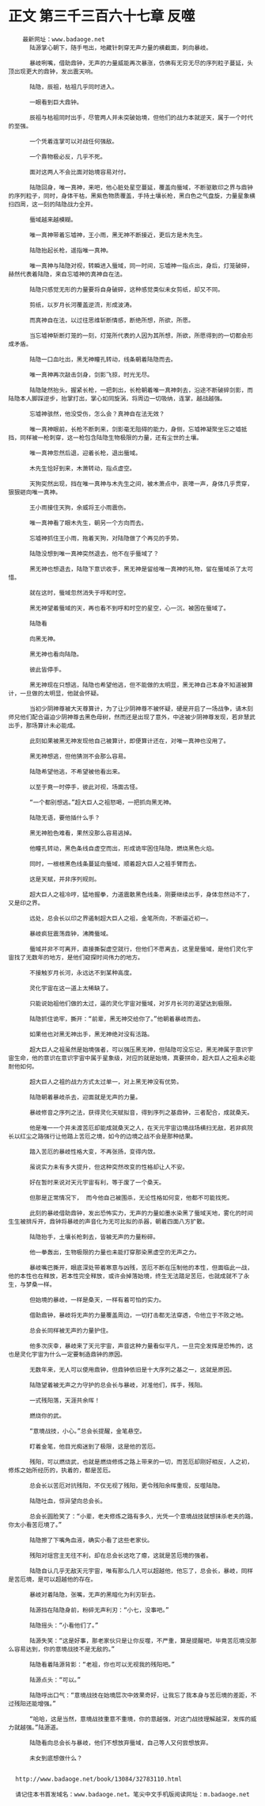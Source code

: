 # 正文 第三千三百六十七章 反噬
        最新网址：www.badaoge.net
          陆源掌心朝下，随手甩出，地藏针刺穿无声力量的横截面，刺向暴岐。
      
          暴岐咧嘴，借助鼎钟，无声的力量威能再次暴涨，仿佛有无穷无尽的序列粒子蔓延，头顶出现更大的鼎钟，发出震天响。
      
          陆隐，辰祖，枯祖几乎同时进入。
      
          一眼看到巨大鼎钟。
      
          辰祖与枯祖同时出手，尽管两人并未突破始境，但他们的战力本就逆天，属于一个时代的至强。
      
          一个凭着连掌可以对战任何强敌。
      
          一个靠物极必反，几乎不死。
      
          面对这两人不会比面对始境容易对付。
      
          陆隐回身，唯一真神，来吧，他心脏处星空蔓延，覆盖向蜃域，不断驱散印之界与鼎钟的序列粒子，同时，身体干枯，黑紫色物质覆盖，手持土壤长枪，黑白色之气盘旋，力量星象横扫四周，这一刻的陆隐战力全开。
      
          蜃域越来越模糊。
      
          唯一真神带着忘墟神，王小雨，黑无神不断接近，更后方是木先生。
      
          陆隐抬起长枪，遥指唯一真神。
      
          唯一真神与陆隐对视，转瞬进入蜃域，同一时间，忘墟神一指点出，身后，灯笼破碎，赫然代表着陆隐，来自忘墟神的真神自在法。
      
          陆隐只感觉无形的力量要将自身破碎，这种感觉类似未女剪纸，却又不同。
      
          剪纸，以岁月长河覆盖逆流，形成波涛。
      
          而真神自在法，以过往思维斩断情感，断绝所想，所欲，所愿。
      
          当忘墟神斩断灯笼的一刻，灯笼所代表的人因为其所想，所欲，所愿得到的一切都会形成矛盾。
      
          陆隐一口血吐出，黑无神瞳孔转动，线条朝着陆隐而去。
      
          唯一真神再次敲击剑身，剑影飞掠，时光无尽。
      
          陆隐陡然抬头，握紧长枪，一把刺出，长枪朝着唯一真神刺去，沿途不断破碎剑影，而陆隐本人脚踩逆步，抬掌打出，掌心如同旋涡，将周边一切吸纳，连掌，越战越强。
      
          忘墟神骇然，他没受伤，怎么会？真神自在法无效？
      
          唯一真神眼前，长枪不断刺来，剑影毫无阻碍的能力，身侧，忘墟神凝聚坐忘之墟抵挡，同样被一枪刺穿，这一枪包含陆隐生物极限的力量，还有尘世的土壤。
      
          唯一真神忽然后退，迎着长枪，退出蜃域。
      
          木先生恰好到来，木萧转动，指点虚空。
      
          天狗突然出现，挡在唯一真神与木先生之间，被木萧点中，哀嚎一声，身体几乎贯穿，狠狠砸向唯一真神。
      
          王小雨接住天狗，余威将王小雨震伤。
      
          唯一真神看了眼木先生，朝另一个方向而去。
      
          忘墟神抓住王小雨，拖着天狗，对陆隐做了个再见的手势。
      
          陆隐没想到唯一真神突然退去，他不在乎蜃域了？
      
          黑无神也想退去，陆隐下意识收手，黑无神是留给唯一真神的礼物，留在蜃域杀了太可惜。
      
          就在这时，蜃域忽然消失于呼和时空。
      
          黑无神望着蜃域的天，再也看不到呼和时空的星空，心一沉，被困在蜃域了。
      
          陆隐看
      
          向黑无神。
      
          黑无神也看向陆隐。
      
          彼此皆停手。
      
          黑无神现在只想逃，陆隐也希望他逃，但不能做的太明显，黑无神自己本身不知道被算计，一旦做的太明显，他就会怀疑。
      
          当初少阴神尊被大天尊算计，为了让少阴神尊不被怀疑，硬是开启了一场战争，请木刻师兄他们配合逼迫少阴神尊去黑色母树，然而还是出现了意外，中途被少阴神尊发现，若非慧武出手，那场算计未必能成。
      
          此刻如果被黑无神发现他自己被算计，即便算计还在，对唯一真神也没用了。
      
          黑无神想逃，但他猜测不会那么容易。
      
          陆隐希望他逃，不希望被他看出来。
      
          以至于竟一时停手，彼此对视，场面古怪。
      
          “一个都别想逃。”超大巨人之祖怒喝，一把抓向黑无神。
      
          陆隐无语，要他插什么手？
      
          黑无神脸色难看，果然没那么容易逃掉。
      
          他瞳孔转动，黑色条线自虚空而出，形成诡牢困住陆隐，燃烧黑色火焰。
      
          同时，一根根黑色线条蔓延向蜃域，顺着超大巨人之祖手臂而去。
      
          这是天赋，并非序列规则。
      
          超大巨人之祖冷哼，猛地握拳，力道震散黑色线条，刚要继续出手，身体忽然动不了，又是印之界。
      
          远处，总会长以印之界遏制超大巨人之祖，金笔所向，不断逼近初一。
      
          暴岐疯狂震荡鼎钟，沸腾蜃域。
      
          蜃域并非不可离开，直接撕裂虚空就行，但他们不愿离去，这里是蜃域，是他们灵化宇宙找了无数年的地方，是他们窥探时间伟力的地方。
      
          不接触岁月长河，永远达不到某种高度。
      
          灵化宇宙在这一道上太稀缺了。
      
          只能说始祖他们做的太过，逼的灵化宇宙对蜃域，对岁月长河的渴望达到极限。
      
          陆隐抓住诡牢，撕开：“前辈，黑无神交给你了。”他朝着暴岐而去。
      
          如果他也对黑无神出手，黑无神绝对没有活路。
      
          超大巨人之祖虽然是始境强者，可以强压黑无神，但陆隐可没忘记，黑无神属于意识宇宙生命，他的意识在意识宇宙中属于星象级，对应的就是始境，真要拼命，超大巨人之祖未必能耐他如何。
      
          超大巨人之祖的战力方式太过单一，对上黑无神没有优势。
      
          陆隐朝着暴岐杀去，迎面就是无声的力量。
      
          暴岐修音之序列之法，获得灵化天赋拟音，得到序列之基鼎钟，三者配合，成就桑天。
      
          他是唯一一个并未渡苦厄却能成就桑天之人，在天元宇宙边境战场横扫无敌，若非疯院长以红尘之路强行让他踏上苦厄之境，如今的边境之战不会是那种结果。
      
          踏入苦厄的暴岐性格大变，不再张扬，变得内敛。
      
          虽说实力未有多大提升，但这种突然改变的性格却让人不安。
      
          好在暂时来说对天元宇宙有利，等于废了一个桑天。
      
          但那是正常情况下， 而今他自己被围杀，无论性格如何变，他都不可能找死。
      
          此刻的暴岐借助鼎钟，发出恐怖实力，无声的力量如墨水染黑了蜃域天地，雾化的时间生生被排斥开，鼎钟将暴岐的声音化为无可比拟的杀器，朝着四面八方扩散。
      
          陆隐抬手，土壤长枪刺去，皆被无声的力量粉碎。
      
          他一拳轰出，生物极限的力量也未能打穿那染黑虚空的无声之力。
      
          暴岐嘴巴撕开，眼底深处带着寒意与凶残，苦厄不断在压制他的本性，但面临此一战，他的本性也在释放，若本性完全释放，或许会掉落始境，终生无法踏足苦厄，也就成就不了永生，与梦桑一样。
      
          但始境的暴岐，一样是桑天，一样有着可怕的实力。
      
          借助鼎钟，暴岐将无声的力量覆盖周边，一切打击都无法穿透，令他立于不败之地。
      
          总会长同样被无声的力量护住。
      
          他多次庆幸，暴岐来了天元宇宙，声音这种力量看似平凡，一旦完全发挥是恐怖的，这也是灵化宇宙为什么一定要制造鼎钟的原因。
      
          无数年来，无人可以使用鼎钟，但鼎钟依旧是十大序列之基之一，这就是原因。
      
          陆隐望着被无声之力守护的总会长与暴岐，对准他们，挥手，残阳。
      
          一式残阳落，天涯共余晖！
      
          燃烧你的武。
      
          “意境战技，小心。”总会长提醒，金笔悬空。
      
          盯着金笔，他目光痴迷到了极限，这是他的苦厄。
      
          残阳，可以燃烧武，也就是燃烧修炼之路上带来的一切，而苦厄却刚好相反，人之初，修炼之始所经历的，执着的，都是苦厄。
      
          总会长以苦厄对抗残阳，不仅无视了残阳，更令残阳余晖重现，反噬陆隐。
      
          陆隐吐血，惊异望向总会长。
      
          总会长圆脸笑了：“小辈，老夫修炼之路有多久，光凭一个意境战技就想抹杀老夫的路，你太小看苦厄境了。”
      
          陆隐擦了下嘴角血液，确实小看了这些老家伙。
      
          残阳对瑶宫主无往不利，却在总会长这吃了瘪，这就是苦厄境的强者。
      
          陆隐自认几乎无敌天元宇宙，唯有那么几人可以超越他，他忘了，总会长，暴岐，同样是苦厄境，是可以超越他的存在。
      
          暴岐对着陆隐，张嘴，无声的黑暗化为利刃斩去。
      
          陆源挡在陆隐身前，粉碎无声利刃：“小七，没事吧。”
      
          陆隐摇头：“小看他们了。”
      
          陆源失笑：“这是好事，那老家伙只是让你反噬，不严重，算是提醒吧，毕竟苦厄境没那么容易达到，你的意境战技不是无敌的。”
      
          陆隐看着陆源背影：“老祖，你也可以无视我的残阳吧。”
      
          陆源点头：“可以。”
      
          陆隐呼出口气：“意境战技在始境层次中效果奇好，让我忘了我本身与苦厄境的差距，不过残阳还能增强。”
      
          “哈哈，这是当然，意境战技重意不重境，你的意越强，对这门战技理解越深，发挥的威力就越强。”陆源道。
      
          陆隐看向总会长与暴岐，他们不想放弃蜃域，自己等人又何尝想放弃。
      
          未女到底想做什么？
      
      
      http://www.badaoge.net/book/13084/32783110.html
      
      请记住本书首发域名：www.badaoge.net。笔尖中文手机版阅读网址：m.badaoge.net
